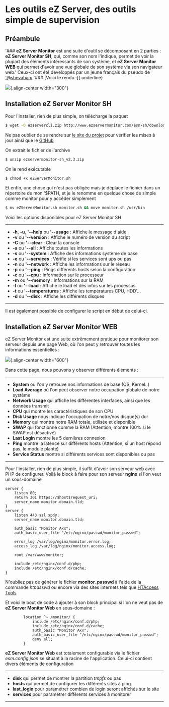 # Les outils eZ Server, des outils simple de supervision

## Préambule

'### **eZ Server Monitor** est une suite d'outil se décomposant en 2
parties : **eZ Server Monitor SH**, qui, comme son nom l'indique,
permet de voir la plupart des éléments intéressants de son système, et
**eZ Server Monitor WEB** qui permet d'avoir une vue globale de son
système via son navigateur web.'
Ceux-ci ont été développés par un jeune français du pseudo de
['@shevabam](https://twitter.com/shevabam) '### [Voici le rendu
:]{.underline}

![](/esm-sh_dashboard-complete.png){.align-center width="300"}

## Installation eZ Server Monitor SH

Pour l'installer, rien de plus simple, on télécharge la paquet

``` bash
$ wget -O ezservercli.zip http://www.ezservermonitor.com/esm-sh/downloads/version/2.3
```

Ne pas oublier de se rendre sur [le site du
projet](http://www.ezservermonitor.com/esm-sh/downloads) pour vérifier
les mises à jour ainsi que le
[GitHub](https://github.com/shevabam/ezservermonitor-sh)

On extrait le fichier de l'archive

``` bash
$ unzip ezservermonitor-sh_v2.3.zip
```

On le rend exécutable

``` bash
$ chmod +x eZServerMonitor.sh
```

Et enfin, une chose qui n'est pas obligée mais je déplace le fichier
dans un répertoire de mon '$PATH, et je le renomme en quelque chose de
simple comme monitor pour y accéder simplement

``` bash
$ mv eZServerMonitor.sh monitor.sh && move monitor.sh /usr/bin
```

Voici les options disponibles pour eZ Server Monitor SH

------------------------------------------------------------------------

-   **-h**, **-u**, **'--help** ou **'--usage** : Affiche le message
    d'aide
-   **-v** ou **'--version** : Affiche le numéro de version du script
-   **-C** ou **'--clear** : Clear la console
-   **-a** ou **'--all** : Affiche toutes les informations
-   **-s** ou **'--system** : Affiche des informations système de base
-   **-e** ou **'--services** : Vérifie si les services sont ups ou pas
-   **-n** ou **'--network** : Affiche les informations sur le réseau
-   **-p** ou **'--ping** : Pings différents hosts selon la
    configuration
-   **-c** ou **'--cpu** : Information sur le processeur
-   **-m** ou **'--memory** : Informations sur la RAM
-   **-l** ou **'--load** : Affiche le load et des infos sur les
    processus
-   **-t** ou **'--temperatures** : Affiche les températures CPU,
    HDD'...
-   **-d** ou **'--disk** : Affiche les différents disques

------------------------------------------------------------------------

Il est également possible de configurer le script en début de celui-ci.

## Installation eZ Server Monitor WEB

eZ Server Monitor est une suite extrêmement pratique pour monitorer son
serveur depuis une page Web, où l'on peut y retrouver toutes les
informations essentielles :

![](/ez_serv.jpg){.align-center width="600"}

Dans cette page, nous pouvons y observer différents éléments :

------------------------------------------------------------------------

-   **System** où l'on y retrouve nos informations de base (OS,
    Kernel..)
-   **Load Average** où l'on peut observer notre occupation globale de
    notre système
-   **Network Usage** qui affiche les différentes interfaces, ainsi que
    les données transmit
-   **CPU** qui montre les caractéristiques de son CPU
-   **Disk Usage** nous indique l'occupation de notre/nos disque(s) dur
-   **Memory** qui montre notre RAM totale, utilisée et disponible
-   **SWAP** qui fonctionne comme la RAM (Attention, montre 100% si le
    SWAP est désactivé)
-   **Last Login** montre les 5 dernières connexion
-   **Ping** montre la latence sur différents hosts (Attention, si un
    host répond pas, le module plante)
-   **Service Status** montre si différents services sont disponibles ou
    pas

------------------------------------------------------------------------

Pour l'installer, rien de plus simple, il suffit d'avoir son serveur
web avec PHP de configurer. Voilà le block à faire pour son serveur
**nginx** si l'on veut un sous-domaine

``` nginx
server {
    listen 80;
    return 301 https://$host$request_uri;
    server_name monitor.domain.tld;
}
server {
    listen 443 ssl spdy;
    server_name monitor.domain.tld;

    auth_basic "Monitor Axx";
    auth_basic_user_file "/etc/nginx/passwd/monitor_passwd";

    error_log /var/log/nginx/monitor.error.log;
    access_log /var/log/nginx/monitor.access.log;

    root /var/www/monitor;

    include /etc/nginx/conf.d/php;
    include /etc/nginx/conf.d/cache;
}
```

N'oubliez pas de générer le fichier **monitor_passwd** à l'aide de la
commande *htpasswd* ou encore via des sites internets tels que [HTAccess
Tools](https://hostingcanada.org/htpasswd-generator/)

Et voici le bout de code à ajouter à son block principal si l'on ne
veut pas de **eZ Server Monitor Web** en sous-domaine :

``` nginx
        location ^~ /monitor/ {
            include /etc/nginx/conf.d/php;
            include /etc/nginx/conf.d/cache;
            auth_basic "Monitor Axx";
            auth_basic_user_file "/etc/nginx/passwd/monitor_passwd";
            deny all;
        }
```

**eZ Server Monitor Web** est totalement configurable via le fichier
*esm.config.json* se situant à la racine de l'application. Celui-ci
contient divers éléments de configuration

------------------------------------------------------------------------

-   **disk** qui permet de montrer la partition *tmpfs* ou pas
-   **hosts** qui permet de configurer les différents sites à ping
-   **last_login** pour paramétrer combien de login seront affichés sur
    le site
-   **services** pour paramétrer différents services à monitorer

------------------------------------------------------------------------
